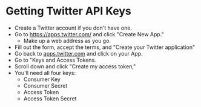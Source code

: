 # Getting Twitter API Keys

* Create a Twitter account if you don't have one.
* Go to https://apps.twitter.com/ and click "Create New App."
  * Make up a web address as you go.
* Fill out the form, accept the terms, and "Create your Twitter application"
* Go back to [apps.twitter.com](https://apps.twitter.com) and click on your App.
* Go to "Keys and Access Tokens.
* Scroll down and click "Create my access token,"
* You'll need all four keys:
  * Consumer Key
  * Consumer Secret
  * Access Token
  * Access Token Secret
